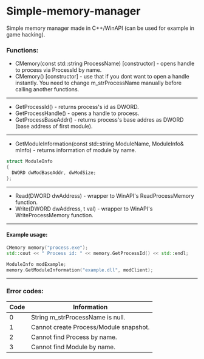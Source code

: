 # Simple-memory-manager
Simple memory manager made in C++/WinAPI (can be used for example in game hacking).

### Functions:
  - CMemory(const std::string ProcessName) [constructor] - opens handle to process via ProcessId by name.
  - CMemory() [constructor] - use that if you dont want to open a handle instantly.
   You need to change m_strProcessName manually before calling another functions.
  
  ***
  
  - GetProcessId() - returns process's id as DWORD.
  - GetProcessHandle() - opens a handle to process.
  - GetProcessBaseAddr() - returns process's base addres as DWORD (base address of first module).
  
  ***
  
  - GetModuleInformation(const std::string ModuleName, ModuleInfo& mInfo) - returns information of module by name.
  
  ```C++
  struct ModuleInfo
  {
	DWORD dwModBaseAddr, dwModSize;
  };
  ```
  
  ***
  
  - Read(DWORD dwAddress) - wrapper to WinAPI's ReadProcessMemory function. 
  - Write(DWORD dwAddress, t val) - wrapper to WinAPI's WriteProcessMemory function.
  
  ***
  
 #### Example usage:
  ```C++
  CMemory memory("process.exe");
  std::cout << " Process id: " << memory.GetProcessId() << std::endl;
  
  ModuleInfo modExample;
  memory.GetModuleInformation("example.dll", modClient);
  ```
  
  ***
  
  ### Error codes:
  Code | Information
  --- | ---
  0 | String m_strProcessName is null.
  1 | Cannot create Process/Module snapshot.
  2 | Cannot find Process by name.
  3 | Cannot find Module by name.
